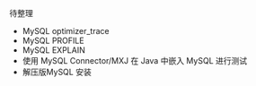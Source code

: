 

待整理
- MySQL optimizer_trace
- MySQL PROFILE
- MySQL EXPLAIN
- 使用 MySQL Connector/MXJ 在 Java 中嵌入 MySQL 进行测试
- 解压版MySQL 安装
